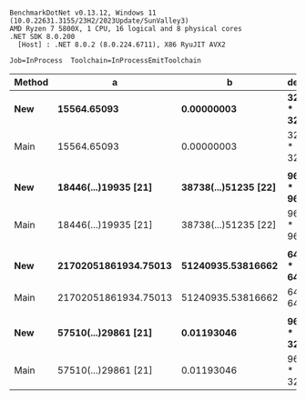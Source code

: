 ```

BenchmarkDotNet v0.13.12, Windows 11 (10.0.22631.3155/23H2/2023Update/SunValley3)
AMD Ryzen 7 5800X, 1 CPU, 16 logical and 8 physical cores
.NET SDK 8.0.200
  [Host] : .NET 8.0.2 (8.0.224.6711), X86 RyuJIT AVX2

Job=InProcess  Toolchain=InProcessEmitToolchain  

```
| Method | a                    | b                    | descr         | Mean     | Error    | StdDev   | Ratio |
|------- |--------------------- |--------------------- |-------------- |---------:|---------:|---------:|------:|
| **New**    | **15564.65093**          | **0.00000003**           | **32bit * 32bit** | **12.29 ns** | **0.042 ns** | **0.037 ns** |  **1.03** |
| Main   | 15564.65093          | 0.00000003           | 32bit * 32bit | 11.91 ns | 0.016 ns | 0.014 ns |  1.00 |
|        |                      |                      |               |          |          |          |       |
| **New**    | **18446(...)19935 [21]** | **38738(...)51235 [22]** | **96bit * 96bit** | **64.03 ns** | **0.052 ns** | **0.044 ns** |  **1.01** |
| Main   | 18446(...)19935 [21] | 38738(...)51235 [22] | 96bit * 96bit | 63.26 ns | 0.205 ns | 0.192 ns |  1.00 |
|        |                      |                      |               |          |          |          |       |
| **New**    | **21702051861934.75013** | **51240935.53816662**    | **64it * 64bit**  | **39.39 ns** | **0.054 ns** | **0.048 ns** |  **0.96** |
| Main   | 21702051861934.75013 | 51240935.53816662    | 64it * 64bit  | 40.89 ns | 0.050 ns | 0.046 ns |  1.00 |
|        |                      |                      |               |          |          |          |       |
| **New**    | **57510(...)29861 [21]** | **0.01193046**           | **96bit * 32bit** | **20.17 ns** | **0.095 ns** | **0.084 ns** |  **1.19** |
| Main   | 57510(...)29861 [21] | 0.01193046           | 96bit * 32bit | 17.00 ns | 0.036 ns | 0.033 ns |  1.00 |
